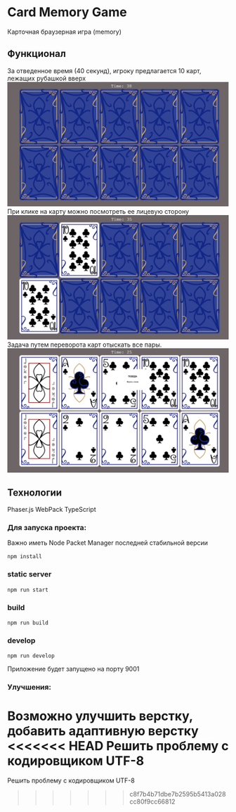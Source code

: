 # Card Memory Game

Карточная браузерная игра (memory)

## Функционал

За отведенное время (40 секунд), игроку предлагается 
10 карт, лежащих рубашкой вверх 
![Screenshot](./docs/startGame.png)
При клике на карту можно посмотреть ее лицевую сторону
![Screenshot](./docs/game.png)
Задача путем переворота карт отыскать все пары.
![Screenshot](./docs/victory.png)


## Технологии
Phaser.js
WebPack
TypeScript


### Для запуска проекта:

Важно иметь Node Packet Manager последней стабильной версии

```
npm install
```

### static server

```
npm run start
```

### build

```
npm run build
```

### develop

```
npm run develop
```
Приложение будет запущено на порту 9001


### Улучшения:
Возможно улучшить верстку, добавить адаптивную верстку \
<<<<<<< HEAD
Решить проблему с кодировщиком UTF-8
=======
Решить проблему с кодировщиком UTF-8
>>>>>>> c8f7b4b71dbe7b2595b5413a028cc80f9cc66812
